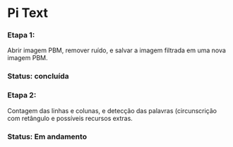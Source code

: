 # Pi Text
<h3>Etapa 1:</h3>
<p>Abrir imagem PBM, remover ruído, e salvar a imagem filtrada em uma nova imagem PBM.</p>
<h3>Status: concluída </h3>

<h3>Etapa 2:</h3>
<p>Contagem das linhas e colunas, e detecção das palavras (circunscrição com retângulo e possíveis
recursos extras.</p>
<h3>Status: Em andamento </h3>
